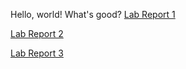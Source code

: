 Hello, world! What's good?
[Lab Report 1](https://aquazap.github.io/cse15l-lab-reports/lab-report-1-week-0.html)

[Lab Report 2](https://aquazap.github.io/cse15l-lab-reports/lab-report-2-week-1.html)

[Lab Report 3](https://aquazap.github.io/cse15l-lab-reports/lab-report-3-week-3.html)
